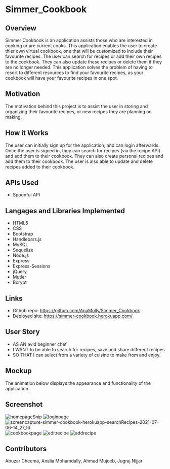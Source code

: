 # Simmer_Cookbook

## Overview

Simmer Cookbook is an application assists those who are interested in cooking or are current cooks. This application enables the user to create thier own virtual cookbook, one that will be customized to include their favourite recipes. The user can search for recipes or add their own recipes to the cookbook. They can also update these recipes or delete them if they are no longer needed. This application solves the problem of having to resort to different resources to find your favourite recipes, as your cookbook will have your favourite recipes in one spot. 

## Motivation

The motivation behind this project is to assist the user in storing and organizing their favourite recipes, or new recipes they are planning on making.

## How it Works

The user can initially sign up for the application, and can login afterwards. Once the user is signed in, they can search for recipes (via the recipe API) and add them to their cookbook. They can also create personal recipes and add them to their cookbook. The user is also able to update and delete recipes added to their cookbook.

## APIs Used

* Spoonful API

## Langages and Libraries Implemented

* HTML5
* CSS
* Bootstrap
* Handlebars.js
* MySQL
* Sequelize
* Node.js
* Express
* Express-Sessions
* jQuery
* Mutler
* Bcrypt


## Links

* Github repo: https://github.com/AnaMolly/Simmer_Cookbook
* Deployed site: https://simmer-cookbook.herokuapp.com/


## User Story

* AS AN avid beginner chef
* I WANT to be able to search for recipes, save and share different recipes 
* SO THAT I can select from a variety of cuisine to make from and enjoy.

## Mockup

The animation below displays the appearance and functionality of the application.

## Screenshot
![homepageSnip](https://user-images.githubusercontent.com/83045173/124649248-3dcfef80-de66-11eb-9ca3-fa9da5417834.PNG)
![loginpage](https://user-images.githubusercontent.com/83045173/124648195-f7c65c00-de64-11eb-9757-9176518a9878.png)
![screencapture-simmer-cookbook-herokuapp-searchRecipes-2021-07-06-14_27_16](https://user-images.githubusercontent.com/83045173/124649374-65bf5300-de66-11eb-80e8-1c90e9c5a10a.png)
![cookbookpage](https://user-images.githubusercontent.com/83045173/124648257-0f9de000-de65-11eb-9601-46600b4fe5cb.png)
![editrecipe](https://user-images.githubusercontent.com/83045173/124648287-19bfde80-de65-11eb-95a5-e7fcdd7529e7.png)
![addrecipe](https://user-images.githubusercontent.com/83045173/124648342-26443700-de65-11eb-91be-6a4a6640a751.png)


## Contributors

Abuzar Cheema, Analia Mohamdally, Ahmad Mujeeb, Jugraj Nijjar



